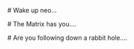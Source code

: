 <div class="matrix">
  <div class="letter l00 t200"><div></div></div>
  <div class="letter l10 t500"><div></div></div>
  <div class="letter l20 t180"><div></div></div>
  <div class="letter l30 t700"><div></div></div>
  <div class="letter l40 t800"><div></div></div>
  <div class="letter l50 t900"><div></div></div>
  <div class="letter l60 t300"><div></div></div>
  <div class="letter l70 t400"><div></div></div>
  <div class="letter l80 t320"><div></div></div>
  <div class="letter l90 t190"><div></div></div>
  <div class="letter l100 t520"><div></div></div>
  <div class="letter l05 t380 big"><div></div></div>
  <div class="letter l15 t400 big"><div></div></div>
  <div class="letter l25 t600 big"><div></div></div>
  <div class="letter l35 t650 big"><div></div></div>
  <div class="letter l45 t290 big"><div></div></div>
  <div class="letter l55 t530 big"><div></div></div>
  <div class="letter l65 t420 big"><div></div></div>
  <div class="letter l75 t900 big"><div></div></div>
  <div class="letter l85 t200 big"><div></div></div>
  <div class="letter l95 t180 big"><div></div></div>
  <div class="letter l00 t200 d2"><div></div></div>
  <div class="letter l10 t500 d2"><div></div></div>
  <div class="letter l20 t180 d2"><div></div></div>
  <div class="letter l30 t700 d2"><div></div></div>
  <div class="letter l40 t800 d2"><div></div></div>
  <div class="letter l50 t900 d2"><div></div></div>
  <div class="letter l60 t300 d2"><div></div></div>
  <div class="letter l70 t400 d2"><div></div></div>
  <div class="letter l80 t320 d2"><div></div></div>
  <div class="letter l90 t190 d2"><div></div></div>
  <div class="letter l100 t520 d2"><div></div></div>
  <div class="letter l05 t380 big d2"><div></div></div>
  <div class="letter l15 t400 big d2"><div></div></div>
  <div class="letter l25 t600 big d2"><div></div></div>
  <div class="letter l35 t650 big d2"><div></div></div>
  <div class="letter l45 t290 big d2"><div></div></div>
  <div class="letter l55 t530 big d2"><div></div></div>
  <div class="letter l65 t420 big d2"><div></div></div>
  <div class="letter l75 t900 big d2"><div></div></div>
  <div class="letter l85 t200 big d2"><div></div></div>
  <div class="letter l95 t180 big d2"><div></div></div>
  <div class="letter l100 t520 d2"><div></div></div>
  <div class="letter l05 t380 big d2"><div></div></div>
  <div class="letter l15 t400 big d2"><div></div></div>
  <div class="letter l25 t600 big d2"><div></div></div>
  <div class="letter l35 t650 big d2"><div></div></div>
  <div class="letter l45 t290 big d2"><div></div></div>
  <div class="letter l55 t530 big d2"><div></div></div>
  <div class="letter l65 t420 big d2"><div></div></div>
  <div class="letter l75 t900 big d2"><div></div></div>
  <div class="letter l85 t200 big d2"><div></div></div>
  <div class="letter l95 t180 big d2"><div></div></div>
</div>

<div class="typed">
<div class="type-container">
  <p class="typed-out lrg"># Wake up neo...</p>
  </div>
</div>

<div class="typed">
<div class="type-container">
  <p class="typed-out md"># The Matrix has you....</p>
  </div>
</div>

<div class="typed">
<div class="type-container">
  <p class="typed-out sm"># Are you following down a rabbit hole....</p>
  </div>
</div>

<a href=""></a>
